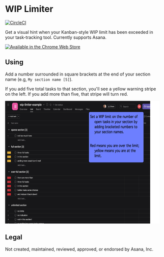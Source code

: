 # WIP Limiter

[![CircleCI](https://circleci.com/gh/apiology/wip-limiter.svg?style=svg)](https://circleci.com/gh/apiology/wip-limiter)

Get a visual hint when your Kanban-style WIP limit has been exceeded
in your task-tracking tool.  Currently supports Asana.

[![Available in the Chrome Web Store](https://storage.googleapis.com/web-dev-uploads/image/WlD8wC6g8khYWPJUsQceQkhXSlv1/tbyBjqi7Zu733AAKA5n4.png)](https://chrome.google.com/webstore/detail/wip-limiter/ffneoeianbcmkdhmmiignglhghbhhcca)

## Using

Add a number surrounded in square brackets at the end of your section
name (e.g, `My section name [5]`).

If you add five total tasks to that section, you'll see a yellow
warning stripe on the left.  If you add more than five, that stripe
will turn red.

<img src="./docs/screenshot-1.png" alt="screenshot showing example task sections with color-based indicators" height="400"/>

## Legal

Not created, maintained, reviewed, approved, or endorsed by Asana, Inc.
